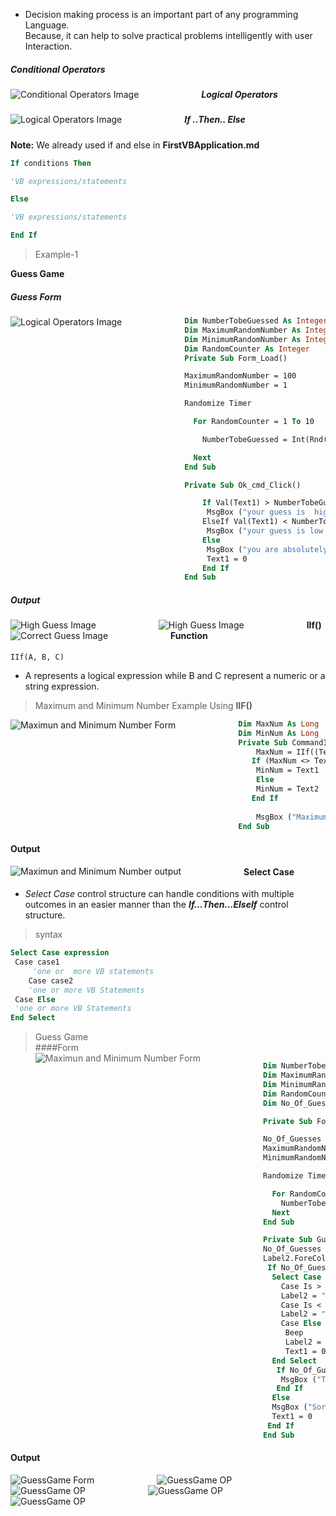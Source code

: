  * Decision making process is an important part of any programming Language.  
 Because, it can help to solve practical problems intelligently with user Interaction.
 ##### Conditional Operators 
  <img src="./Images/DataTypes/Cop.PNG"
     alt="Conditional Operators Image"
     style="float: left; margin-right: 100px;" />  
 ##### Logical Operators  
 <img src="./Images/DataTypes/LOP.PNG"
     alt="Logical Operators Image"
     style="float: left; margin-right: 100px;" />  
 
 ##### If ..Then.. Else  
 **Note:** We already used if and else in **FirstVBApplication.md**
 ```vb
 If conditions Then

'VB expressions/statements

Else

'VB expressions/statements

End If  
```
> Example-1  

**Guess Game** 
##### Guess Form 
 <img src="./Images/DataTypes/GuessGame.PNG"
     alt="Logical Operators Image"
     style="float: left; margin-right: 100px;" />  

```vb
Dim NumberTobeGuessed As Integer
Dim MaximumRandomNumber As Integer
Dim MinimumRandomNumber As Integer
Dim RandomCounter As Integer
Private Sub Form_Load()

MaximumRandomNumber = 100
MinimumRandomNumber = 1

Randomize Timer

  For RandomCounter = 1 To 10

    NumberTobeGuessed = Int(Rnd(1) * MaximumRandomNumber) + MinimumRandomNumber

  Next
End Sub

Private Sub Ok_cmd_Click()

    If Val(Text1) > NumberTobeGuessed Then
     MsgBox ("your guess is  high than the Number")
    ElseIf Val(Text1) < NumberTobeGuessed Then
     MsgBox ("your guess is low than the Number")
    Else
     MsgBox ("you are absolutely correct")
     Text1 = 0
    End If
End Sub

```  
##### Output  
 <img src="./Images/DataTypes/op1.PNG"
     alt="High Guess Image"
     style="float: left; margin-right: 100px;" /> 
     
 <img src="./Images/DataTypes/op2.PNG"
     alt="High Guess Image"
     style="float: left; margin-right: 100px;" /> 
     
 <img src="./Images/DataTypes/op3.PNG"
     alt="Correct Guess Image"
     style="float: left; margin-right: 100px;" />  
 #### IIf() Function 
 `IIf(A, B, C)`  
* A represents a logical expression while B and C represent a numeric or a string expression.  
> Maximum and Minimum Number Example Using **IIF()**  

<img src="./Images/DataTypes/MaxForm.PNG"
     alt="Maximun and Minimum Number Form"
     style="float: left; margin-right: 100px;" /> 
```vb
Dim MaxNum As Long
Dim MinNum As Long
Private Sub Command1_Click()
    MaxNum = IIf((Text1) > (Text2), Text1, Text2)
   If (MaxNum <> Text1) Then
    MinNum = Text1
    Else
    MinNum = Text2
   End If
   
    MsgBox ("Maximum No is:" & MaxNum & " Minimum No is:" & MinNum)
End Sub
```
#### Output
<img src="./Images/DataTypes/MaxFormOP.PNG"
     alt="Maximun and Minimum Number output"
     style="float: left; margin-right: 100px;" />  
#### Select Case  
* *Select Case* control structure can handle conditions with multiple outcomes in an easier manner than the ***If...Then...ElseIf*** control structure.
> syntax  
```vb
Select Case expression
 Case case1
	 'one or  more VB statements
	Case case2
	'one or more VB Statements
 Case Else
 'one or more VB Statements
End Select
```
> Guess Game  
####Form  
<img src="./Images/DataTypes/GGSC.PNG"
     alt="Maximun and Minimum Number Form"
     style="float: left; margin-right: 100px;" /> 
```vb
Dim NumberTobeGuessed As Integer
Dim MaximumRandomNumber As Integer
Dim MinimumRandomNumber As Integer
Dim RandomCounter As Integer
Dim No_Of_Guesses As Integer

Private Sub Form_Load()

No_Of_Guesses = 7
MaximumRandomNumber = 100
MinimumRandomNumber = 1

Randomize Timer

  For RandomCounter = 1 To 10
    NumberTobeGuessed = Int(Rnd(1) * MaximumRandomNumber) + MinimumRandomNumber
  Next
End Sub

Private Sub Guess_Command1_Click()
No_Of_Guesses = No_Of_Guesses - 1
Label2.ForeColor = RGB(255, 165, 0)
 If No_Of_Guesses <> 0 Then
  Select Case Val(Text1)
    Case Is > NumberTobeGuessed
    Label2 = "your guess is  high than the Number"
    Case Is < NumberTobeGuessed
    Label2 = "your guess is low than the Number"
    Case Else
     Beep
     Label2 = "you are absolutely correct! Congratulations"
     Text1 = 0
  End Select
   If No_Of_Guesses = 1 Then
    MsgBox ("This is Your last Chance to guess the Number")
   End If
  Else
  MsgBox ("Sorry you lost the Game as number of Chances to guess is only 7!!!,it's Okay try Again!!")
  Text1 = 0
 End If
End Sub
```  
#### Output
<img src="./Images/DataTypes/GGSC.PNG"
     alt="GuessGame Form"
     style="float: left; margin-right: 100px;" />
<img src="./Images/DataTypes/GGSCH.PNG"
     alt="GuessGame OP"
     style="float: left; margin-right: 100px;" />
<img src="./Images/DataTypes/GGSCop1.PNG"
     alt="GuessGame OP"
     style="float: left; margin-right: 100px;" /> 
<img src="./Images/DataTypes/GGSCalert.PNG"
     alt="GuessGame OP"
     style="float: left; margin-right: 100px;" />
<img src="./Images/DataTypes/GGSCop3.PNG"
     alt="GuessGame OP"
     style="float: left; margin-right: 100px;" /> 
